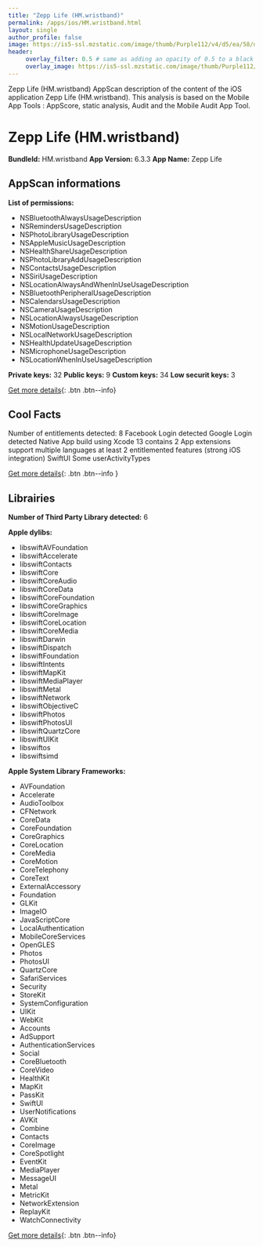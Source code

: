 ```yaml
---
title: "Zepp Life (HM.wristband)"
permalink: /apps/ios/HM.wristband.html
layout: single
author_profile: false
image: https://is5-ssl.mzstatic.com/image/thumb/Purple112/v4/d5/ea/58/d5ea5829-cba0-df28-8c5d-eacdb8862ac8/AppIcon-0-0-1x_U007emarketing-0-0-0-5-0-0-sRGB-0-0-0-GLES2_U002c0-512MB-85-220-0-0.png/512x512bb.jpg
header: 
     overlay_filter: 0.5 # same as adding an opacity of 0.5 to a black background
     overlay_image: https://is5-ssl.mzstatic.com/image/thumb/Purple112/v4/d5/ea/58/d5ea5829-cba0-df28-8c5d-eacdb8862ac8/AppIcon-0-0-1x_U007emarketing-0-0-0-5-0-0-sRGB-0-0-0-GLES2_U002c0-512MB-85-220-0-0.png/512x512bb.jpg
---
```

Zepp Life (HM.wristband) AppScan description of the content of the iOS application Zepp Life (HM.wristband). This analysis is based on the Mobile App Tools : AppScore, static analysis, Audit and the Mobile Audit App Tool.

# Zepp Life (HM.wristband)

**BundleId:** HM.wristband
**App Version:** 6.3.3
**App Name:** Zepp Life


## AppScan informations 

**List of permissions:** 
- NSBluetoothAlwaysUsageDescription
- NSRemindersUsageDescription
- NSPhotoLibraryUsageDescription
- NSAppleMusicUsageDescription
- NSHealthShareUsageDescription
- NSPhotoLibraryAddUsageDescription
- NSContactsUsageDescription
- NSSiriUsageDescription
- NSLocationAlwaysAndWhenInUseUsageDescription
- NSBluetoothPeripheralUsageDescription
- NSCalendarsUsageDescription
- NSCameraUsageDescription
- NSLocationAlwaysUsageDescription
- NSMotionUsageDescription
- NSLocalNetworkUsageDescription
- NSHealthUpdateUsageDescription
- NSMicrophoneUsageDescription
- NSLocationWhenInUseUsageDescription
  
  
**Private keys:** 32
**Public keys:** 9
**Custom keys:** 34
**Low securit keys:** 3
  
[Get more details](/pricing.html){: .btn .btn--info}

## Cool Facts

Number of entitlements detected: 8
Facebook Login detected
Google Login detected
Native App
build using Xcode 13
contains 2 App extensions
support multiple languages
at least 2 entitlemented features (strong iOS integration)
SwiftUI
Some userActivityTypes
  
[Get more details](/pricing.html){: .btn .btn--info }

## Librairies 
**Number of Third Party Library detected:** 6


**Apple dylibs:**
- libswiftAVFoundation
- libswiftAccelerate
- libswiftContacts
- libswiftCore
- libswiftCoreAudio
- libswiftCoreData
- libswiftCoreFoundation
- libswiftCoreGraphics
- libswiftCoreImage
- libswiftCoreLocation
- libswiftCoreMedia
- libswiftDarwin
- libswiftDispatch
- libswiftFoundation
- libswiftIntents
- libswiftMapKit
- libswiftMediaPlayer
- libswiftMetal
- libswiftNetwork
- libswiftObjectiveC
- libswiftPhotos
- libswiftPhotosUI
- libswiftQuartzCore
- libswiftUIKit
- libswiftos
- libswiftsimd


**Apple System Library Frameworks:**
- AVFoundation
- Accelerate
- AudioToolbox
- CFNetwork
- CoreData
- CoreFoundation
- CoreGraphics
- CoreLocation
- CoreMedia
- CoreMotion
- CoreTelephony
- CoreText
- ExternalAccessory
- Foundation
- GLKit
- ImageIO
- JavaScriptCore
- LocalAuthentication
- MobileCoreServices
- OpenGLES
- Photos
- PhotosUI
- QuartzCore
- SafariServices
- Security
- StoreKit
- SystemConfiguration
- UIKit
- WebKit
- Accounts
- AdSupport
- AuthenticationServices
- Social
- CoreBluetooth
- CoreVideo
- HealthKit
- MapKit
- PassKit
- SwiftUI
- UserNotifications
- AVKit
- Combine
- Contacts
- CoreImage
- CoreSpotlight
- EventKit
- MediaPlayer
- MessageUI
- Metal
- MetricKit
- NetworkExtension
- ReplayKit
- WatchConnectivity


  
[Get more details](/pricing.html){: .btn .btn--info}


